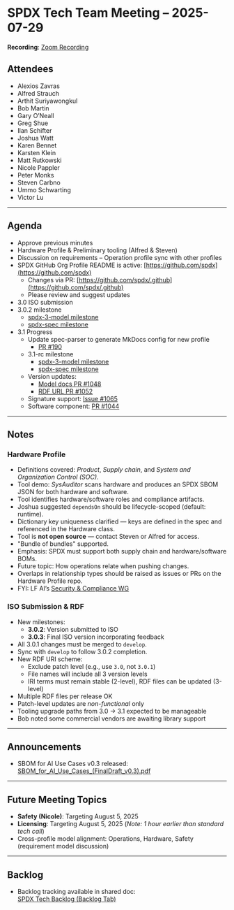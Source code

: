 # SPDX Tech Team Meeting – 2025-07-29

**Recording**: [Zoom Recording](https://zoom.us/rec/share/dS_CtUMyWJ4obyrYQnH-eprIjO30-Q0uRVXhL1Bv0C7moeDING8Hd_RGdkrCTnmp.SSGnZqSE7ktrJUv0)

## Attendees
- Alexios Zavras  
- Alfred Strauch  
- Arthit Suriyawongkul  
- Bob Martin  
- Gary O’Neall  
- Greg Shue  
- Ilan Schifter  
- Joshua Watt  
- Karen Bennet  
- Karsten Klein  
- Matt Rutkowski  
- Nicole Pappler  
- Peter Monks  
- Steven Carbno  
- Ummo Schwarting  
- Victor Lu  

---

## Agenda
- Approve previous minutes  
- Hardware Profile & Preliminary tooling (Alfred & Steven)  
- Discussion on requirements – Operation profile sync with other profiles  
- SPDX GitHub Org Profile README is active: [https://github.com/spdx](https://github.com/spdx)  
  - Changes via PR: [https://github.com/spdx/.github](https://github.com/spdx/.github)  
  - Please review and suggest updates  
- 3.0 ISO submission  
- 3.0.2 milestone  
  - [spdx-3-model milestone](https://github.com/spdx/spdx-3-model/milestone/8)  
  - [spdx-spec milestone](https://github.com/spdx/spdx-spec/milestone/13)  
- 3.1 Progress  
  - Update spec-parser to generate MkDocs config for new profile  
    - [PR #190](https://github.com/spdx/spec-parser/pull/190)  
  - 3.1-rc milestone  
    - [spdx-3-model milestone](https://github.com/spdx/spdx-3-model/milestone/7)  
    - [spdx-spec milestone](https://github.com/spdx/spdx-spec/milestone/12)  
  - Version updates:  
    - [Model docs PR #1048](https://github.com/spdx/spdx-3-model/pull/1048)  
    - [RDF URL PR #1052](https://github.com/spdx/spdx-3-model/pull/1052)  
  - Signature support: [Issue #1065](https://github.com/spdx/spdx-3-model/issues/1065)  
  - Software component: [PR #1044](https://github.com/spdx/spdx-3-model/pull/1044)  

---

## Notes

### Hardware Profile
- Definitions covered: *Product*, *Supply chain*, and *System and Organization Control (SOC)*.  
- Tool demo: *SysAuditor* scans hardware and produces an SPDX SBOM JSON for both hardware and software.  
- Tool identifies hardware/software roles and compliance artifacts.  
- Joshua suggested `dependsOn` should be lifecycle-scoped (default: runtime).  
- Dictionary key uniqueness clarified — keys are defined in the spec and referenced in the Hardware class.  
- Tool is **not open source** — contact Steven or Alfred for access.  
- "Bundle of bundles" supported.  
- Emphasis: SPDX must support both supply chain and hardware/software BOMs.  
- Future topic: How operations relate when pushing changes.  
- Overlaps in relationship types should be raised as issues or PRs on the Hardware Profile repo.  
- FYI: LF AI’s [Security & Compliance WG](https://github.com/lfai/security-and-compliance)

### ISO Submission & RDF
- New milestones:
  - **3.0.2**: Version submitted to ISO  
  - **3.0.3**: Final ISO version incorporating feedback  
- All 3.0.1 changes must be merged to `develop`.  
- Sync with `develop` to follow 3.0.2 completion.  
- New RDF URI scheme:
  - Exclude patch level (e.g., use `3.0`, not `3.0.1`)  
  - File names will include all 3 version levels  
  - IRI terms must remain stable (2-level), RDF files can be updated (3-level)  
- Multiple RDF files per release OK  
- Patch-level updates are *non-functional* only  
- Tooling upgrade paths from 3.0 → 3.1 expected to be manageable  
- Bob noted some commercial vendors are awaiting library support  

---

## Announcements
- SBOM for AI Use Cases v0.3 released:  
  [SBOM_for_AI_Use_Cases_(FinalDraft_v0.3).pdf](https://github.com/aibom-squad/SBOM-for-AI-Tiger-Team/blob/main/SBOM-for-AI-Use-Cases/SBOM_for_AI_Use_Cases_(FinalDraft_v0.3).pdf)

---

## Future Meeting Topics
- **Safety (Nicole)**: Targeting August 5, 2025  
- **Licensing**: Targeting August 5, 2025 (*Note: 1 hour earlier than standard tech call*)  
- Cross-profile model alignment: Operations, Hardware, Safety (requirement model discussion)

---

## Backlog
- Backlog tracking available in shared doc:  
  [SPDX Tech Backlog (Backlog Tab)](https://docs.google.com/document/d/1NdHYU_VZtLacD4bEmf2GiUVRTbrcev1beaJpq8s8-pU/edit?tab=t.4wfxhy2gdx3y)
